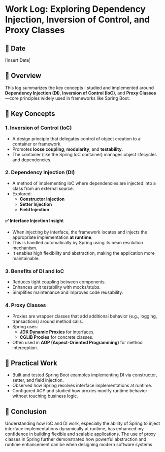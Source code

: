 # Work Log: Exploring Dependency Injection, Inversion of Control, and Proxy Classes

## 📅 Date
[Insert Date]

## 📌 Overview
This log summarizes the key concepts I studied and implemented around **Dependency Injection (DI)**, **Inversion of Control (IoC)**, and **Proxy Classes**—core principles widely used in frameworks like Spring Boot.

## 🧠 Key Concepts

### 1. Inversion of Control (IoC)
- A design principle that delegates control of object creation to a container or framework.
- Promotes **loose coupling**, **modularity**, and **testability**.
- The container (like the Spring IoC container) manages object lifecycles and dependencies.

### 2. Dependency Injection (DI)
- A method of implementing IoC where dependencies are injected into a class from an external source.
- Explored:
  - **Constructor Injection**
  - **Setter Injection**
  - **Field Injection**

#### ✅ Interface Injection Insight
- When injecting by interface, the framework locates and injects the appropriate implementation **at runtime**.
- This is handled automatically by Spring using its bean resolution mechanism.
- It enables high flexibility and abstraction, making the application more maintainable.

### 3. Benefits of DI and IoC
- Reduces tight coupling between components.
- Enhances unit testability with mocks/stubs.
- Simplifies maintenance and improves code reusability.

### 4. Proxy Classes
- Proxies are wrapper classes that add additional behavior (e.g., logging, transactions) around method calls.
- Spring uses:
  - **JDK Dynamic Proxies** for interfaces.
  - **CGLIB Proxies** for concrete classes.
- Often used in **AOP (Aspect-Oriented Programming)** for method interception.

## 🔧 Practical Work
- Built and tested Spring Boot examples implementing DI via constructor, setter, and field injection.
- Observed how Spring resolves interface implementations at runtime.
- Configured AOP and studied how proxies modify runtime behavior without touching business logic.

## 📝 Conclusion
Understanding how IoC and DI work, especially the ability of Spring to inject interface implementations dynamically at runtime, has enhanced my confidence in building flexible and scalable applications. The use of proxy classes in Spring further demonstrated how powerful abstraction and runtime enhancement can be when designing modern software systems.

